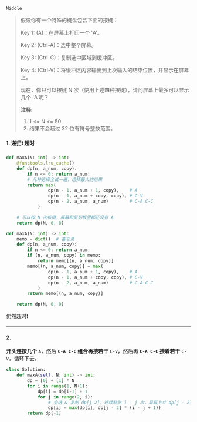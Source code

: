 `Middle`

> 假设你有一个特殊的键盘包含下面的按键：
>
> Key 1: (A)：在屏幕上打印一个 'A'。
>
> Key 2: (Ctrl-A)：选中整个屏幕。
>
> Key 3: (Ctrl-C)：复制选中区域到缓冲区。
>
> Key 4: (Ctrl-V)：将缓冲区内容输出到上次输入的结束位置，并显示在屏幕上。
>
> 现在，你只可以按键 N 次（使用上述四种按键），请问屏幕上最多可以显示几个 'A'呢？
>
> **注释:**
>
> 1. 1 <= N <= 50
> 2. 结果不会超过 32 位有符号整数范围。

#### 1.  递归:heavy_exclamation_mark: 超时

```python
def maxA(N: int) -> int:
    @functools.lru_cache()
    def dp(n, a_num, copy):
        if n <= 0: return a_num;
        # 几种选择全试一遍，选择最大的结果
        return max(
                dp(n - 1, a_num + 1, copy),    # A
                dp(n - 1, a_num + copy, copy), # C-V
                dp(n - 2, a_num, a_num)        # C-A C-C
            )

    # 可以按 N 次按键，屏幕和剪切板里都还没有 A
    return dp(N, 0, 0)
```

```python
def maxA(N: int) -> int:
    memo = dict()  # 备忘录
    def dp(n, a_num, copy):
        if n <= 0: return a_num;
        if (n, a_num, copy) in memo:
            return memo[(n, a_num, copy)]
        memo[(n, a_num, copy)] = max(
                dp(n - 1, a_num + 1, copy),    # A
                dp(n - 1, a_num + copy, copy), # C-V
                dp(n - 2, a_num, a_num)        # C-A C-C
            )
        return memo[(n, a_num, copy)]

    return dp(N, 0, 0)
```

仍然超时:heavy_exclamation_mark:

---

#### 2. 

**开头连按几个** `A`，然后 **`C-A C-C`** **组合再接若干** `C-V`，然后再 **`C-A C-C`** **接着若干** `C-V`，循环下去。

```python
class Solution:
    def maxA(self, N: int) -> int:
        dp = [0] + [1] * N
        for i in range(1, N+1):
            dp[i] = dp[i-1] + 1
            for j in range(2, i):
                # 全选 & 复制 dp[j-2]，连续粘贴 i - j 次，屏幕上共 dp[j - 2] * (i - j + 1) 个 A
                dp[i] = max(dp[i], dp[j - 2] * (i - j + 1))
        return dp[-1]
```

